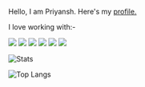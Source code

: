 Hello, I am  Priyansh. Here's my [profile.](https://priyansh71.github.io/profile/)

I love working with:-

<img src="https://img.shields.io/badge/React-20232A?style=for-the-badge&logo=react&logoColor=61DAFB" />                  <img src="https://img.shields.io/badge/JavaScript-323330?style=for-the-badge&logo=javascript&logoColor=F7DF1E" />            <img src="https://img.shields.io/badge/Tailwind_CSS-38B2AC?style=for-the-badge&logo=tailwind-css&logoColor=white" />         <img src="https://img.shields.io/badge/Chakra--UI-319795?style=for-the-badge&logo=chakra-ui&logoColor=white" />              <img src="https://img.shields.io/badge/Python-3776AB?style=for-the-badge&logo=python&logoColor=white" />                     <img src="https://img.shields.io/badge/Material--UI-0081CB?style=for-the-badge&logo=material-ui&logoColor=white" />



![Stats](https://github-readme-stats.vercel.app/api?username=priyansh71&include_all_commits=true&show_icons=true&title_color=ffffff&hide=issues,stars&theme=radical&text_color=dddddd&card_width=300)

![Top Langs](https://github-readme-stats.vercel.app/api/top-langs/?username=priyansh71&theme=radical&title_color=ffffff&text_color=dddddd&layout=compact&card_width=450)
